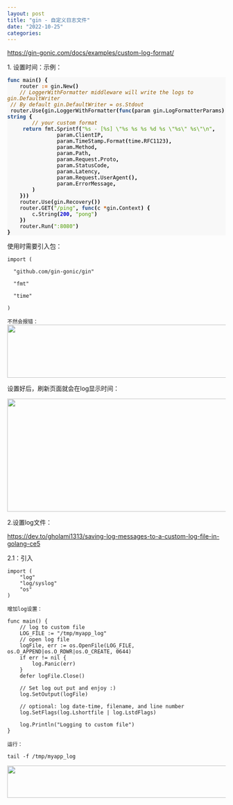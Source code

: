 ```yaml
---
layout: post
title: "gin - 自定义日志文件"
date: "2022-10-25"
categories: 
---
```

<p><a href="https://gin-gonic.com/docs/examples/custom-log-format/">https://gin-gonic.com/docs/examples/custom-log-format/</a></p>

<p>1. 设置时间：示例：</p>

<div class="highlight">
<pre style="background-color:#f8f8f8;-moz-tab-size:4;-o-tab-size:4;tab-size:4">
<code class="language-go" data-lang="go"><span style="color:#204a87;font-weight:700">func</span> <span style="color:#000">main</span><span style="color:#000;font-weight:700">()</span> <span style="color:#000;font-weight:700">{</span>
	<span style="color:#000">router</span> <span style="color:#ce5c00;font-weight:700">:=</span> <span style="color:#000">gin</span><span style="color:#000;font-weight:700">.</span><span style="color:#000">New</span><span style="color:#000;font-weight:700">()</span>
	<span style="color:#8f5902;font-style:italic">// LoggerWithFormatter middleware will write the logs to gin.DefaultWriter
</span>	<span style="color:#8f5902;font-style:italic">// By default gin.DefaultWriter = os.Stdout
</span>	<span style="color:#000">router</span><span style="color:#000;font-weight:700">.</span><span style="color:#000">Use</span><span style="color:#000;font-weight:700">(</span><span style="color:#000">gin</span><span style="color:#000;font-weight:700">.</span><span style="color:#000">LoggerWithFormatter</span><span style="color:#000;font-weight:700">(</span><span style="color:#204a87;font-weight:700">func</span><span style="color:#000;font-weight:700">(</span><span style="color:#000">param</span> <span style="color:#000">gin</span><span style="color:#000;font-weight:700">.</span><span style="color:#000">LogFormatterParams</span><span style="color:#000;font-weight:700">)</span> <span style="color:#204a87;font-weight:700">string</span> <span style="color:#000;font-weight:700">{</span>
		<span style="color:#8f5902;font-style:italic">// your custom format
</span>		<span style="color:#204a87;font-weight:700">return</span> <span style="color:#000">fmt</span><span style="color:#000;font-weight:700">.</span><span style="color:#000">Sprintf</span><span style="color:#000;font-weight:700">(</span><span style="color:#4e9a06">&quot;%s - [%s] \&quot;%s %s %s %d %s \&quot;%s\&quot; %s\&quot;\n&quot;</span><span style="color:#000;font-weight:700">,</span>
				<span style="color:#000">param</span><span style="color:#000;font-weight:700">.</span><span style="color:#000">ClientIP</span><span style="color:#000;font-weight:700">,</span>
				<span style="color:#000">param</span><span style="color:#000;font-weight:700">.</span><span style="color:#000">TimeStamp</span><span style="color:#000;font-weight:700">.</span><span style="color:#000">Format</span><span style="color:#000;font-weight:700">(</span><span style="color:#000">time</span><span style="color:#000;font-weight:700">.</span><span style="color:#000">RFC1123</span><span style="color:#000;font-weight:700">),</span>
				<span style="color:#000">param</span><span style="color:#000;font-weight:700">.</span><span style="color:#000">Method</span><span style="color:#000;font-weight:700">,</span>
				<span style="color:#000">param</span><span style="color:#000;font-weight:700">.</span><span style="color:#000">Path</span><span style="color:#000;font-weight:700">,</span>
				<span style="color:#000">param</span><span style="color:#000;font-weight:700">.</span><span style="color:#000">Request</span><span style="color:#000;font-weight:700">.</span><span style="color:#000">Proto</span><span style="color:#000;font-weight:700">,</span>
				<span style="color:#000">param</span><span style="color:#000;font-weight:700">.</span><span style="color:#000">StatusCode</span><span style="color:#000;font-weight:700">,</span>
				<span style="color:#000">param</span><span style="color:#000;font-weight:700">.</span><span style="color:#000">Latency</span><span style="color:#000;font-weight:700">,</span>
				<span style="color:#000">param</span><span style="color:#000;font-weight:700">.</span><span style="color:#000">Request</span><span style="color:#000;font-weight:700">.</span><span style="color:#000">UserAgent</span><span style="color:#000;font-weight:700">(),</span>
				<span style="color:#000">param</span><span style="color:#000;font-weight:700">.</span><span style="color:#000">ErrorMessage</span><span style="color:#000;font-weight:700">,</span>
		<span style="color:#000;font-weight:700">)</span>
	<span style="color:#000;font-weight:700">}))</span>
	<span style="color:#000">router</span><span style="color:#000;font-weight:700">.</span><span style="color:#000">Use</span><span style="color:#000;font-weight:700">(</span><span style="color:#000">gin</span><span style="color:#000;font-weight:700">.</span><span style="color:#000">Recovery</span><span style="color:#000;font-weight:700">())</span>
	<span style="color:#000">router</span><span style="color:#000;font-weight:700">.</span><span style="color:#000">GET</span><span style="color:#000;font-weight:700">(</span><span style="color:#4e9a06">&quot;/ping&quot;</span><span style="color:#000;font-weight:700">,</span> <span style="color:#204a87;font-weight:700">func</span><span style="color:#000;font-weight:700">(</span><span style="color:#000">c</span> <span style="color:#ce5c00;font-weight:700">*</span><span style="color:#000">gin</span><span style="color:#000;font-weight:700">.</span><span style="color:#000">Context</span><span style="color:#000;font-weight:700">)</span> <span style="color:#000;font-weight:700">{</span>
		<span style="color:#000">c</span><span style="color:#000;font-weight:700">.</span><span style="color:#000">String</span><span style="color:#000;font-weight:700">(</span><span style="color:#0000cf;font-weight:700">200</span><span style="color:#000;font-weight:700">,</span> <span style="color:#4e9a06">&quot;pong&quot;</span><span style="color:#000;font-weight:700">)</span>
	<span style="color:#000;font-weight:700">})</span>
	<span style="color:#000">router</span><span style="color:#000;font-weight:700">.</span><span style="color:#000">Run</span><span style="color:#000;font-weight:700">(</span><span style="color:#4e9a06">&quot;:8080&quot;</span><span style="color:#000;font-weight:700">)</span>
<span style="color:#000;font-weight:700">}</span>
</code></pre>

<p>使用时需要引入包：</p>

<pre>
<code>import (

&nbsp; &quot;github.com/gin-gonic/gin&quot;

&nbsp; &quot;fmt&quot;

&nbsp; &quot;time&quot;

)</code></pre>

<p><code>不然会报错：</code><img height="122" src="/uploads/ckeditor/pictures/630/image-20221025100929-1.png" width="704" /></p>

<p>设置好后，刷新页面就会在log显示时间：</p>

<p><img height="260" src="/uploads/ckeditor/pictures/631/image-20221025100956-2.png" width="1699" /></p>

<p>2.设置log文件：</p>

<p><a href="https://dev.to/gholami1313/saving-log-messages-to-a-custom-log-file-in-golang-ce5">https://dev.to/gholami1313/saving-log-messages-to-a-custom-log-file-in-golang-ce5</a></p>

<p>2.1：引入</p>

<pre class="highlight go">
<code><span class="k">import</span> <span class="p">(</span>
    <span class="s">&quot;log&quot;</span>
    <span class="s">&quot;log/syslog&quot;</span>
    <span class="s">&quot;os&quot;</span>
<span class="p">)</span>
</code></pre>

<p><code>增加log设置：</code></p>

<pre class="highlight go">
<code><span class="k">func</span> <span class="n">main</span><span class="p">()</span> <span class="p">{</span>
    <span class="c">// log to custom file</span>
    <span class="n">LOG_FILE</span> <span class="o">:=</span> <span class="s">&quot;/tmp/myapp_log&quot;</span>
    <span class="c">// open log file</span>
    <span class="n">logFile</span><span class="p">,</span> <span class="n">err</span> <span class="o">:=</span> <span class="n">os</span><span class="o">.</span><span class="n">OpenFile</span><span class="p">(</span><span class="n">LOG_FILE</span><span class="p">,</span> <span class="n">os</span><span class="o">.</span><span class="n">O_APPEND</span><span class="o">|</span><span class="n">os</span><span class="o">.</span><span class="n">O_RDWR</span><span class="o">|</span><span class="n">os</span><span class="o">.</span><span class="n">O_CREATE</span><span class="p">,</span> <span class="m">0644</span><span class="p">)</span>
    <span class="k">if</span> <span class="n">err</span> <span class="o">!=</span> <span class="no">nil</span> <span class="p">{</span>
        <span class="n">log</span><span class="o">.</span><span class="n">Panic</span><span class="p">(</span><span class="n">err</span><span class="p">)</span>
    <span class="p">}</span>
    <span class="k">defer</span> <span class="n">logFile</span><span class="o">.</span><span class="n">Close</span><span class="p">()</span>

    <span class="c">// Set log out put and enjoy :)</span>
    <span class="n">log</span><span class="o">.</span><span class="n">SetOutput</span><span class="p">(</span><span class="n">logFile</span><span class="p">)</span>

    <span class="c">// optional: log date-time, filename, and line number</span>
    <span class="n">log</span><span class="o">.</span><span class="n">SetFlags</span><span class="p">(</span><span class="n">log</span><span class="o">.</span><span class="n">Lshortfile</span> <span class="o">|</span> <span class="n">log</span><span class="o">.</span><span class="n">LstdFlags</span><span class="p">)</span>

    <span class="n">log</span><span class="o">.</span><span class="n">Println</span><span class="p">(</span><span class="s">&quot;Logging to custom file&quot;</span><span class="p">)</span>
<span class="p">}</span></code></pre>

<p><code><span class="p">运行：</span></code></p>

<pre class="highlight shell">
<code><span class="nb">tail</span> <span class="nt">-f</span> /tmp/myapp_log</code></pre>

<p><img height="74" src="/uploads/ckeditor/pictures/632/image-20221025101653-1.png" width="767" /></p>

<p>&nbsp;</p>
</div>


